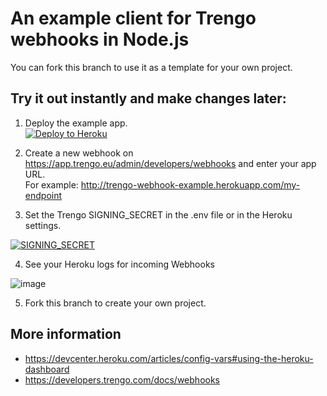 # An example client for Trengo webhooks in Node.js
You can fork this branch to use it as a template for your own project.


## Try it out instantly and make changes later:
1. Deploy the example app.  
[![Deploy to Heroku](https://www.herokucdn.com/deploy/button.svg)](https://heroku.com/deploy?template=https%3A%2F%2Fgithub.com%2Frleroi%2Ftrengo-webhook-example-node%2Ftree%2Fmain)


2. Create a new webhook on https://app.trengo.eu/admin/developers/webhooks and enter your app URL.  
For example: http://trengo-webhook-example.herokuapp.com/my-endpoint


3. Set the Trengo SIGNING_SECRET in the .env file or in the Heroku settings.  


[![SIGNING_SECRET](https://user-images.githubusercontent.com/6817390/98108779-d3ad1800-1e9c-11eb-8a5a-b12fd3b91208.png)](https://devcenter.heroku.com/articles/config-vars#using-the-heroku-dashboard)

4. See your Heroku logs for incoming Webhooks  


![image](https://user-images.githubusercontent.com/6817390/98356744-61ffd600-2024-11eb-8396-18675c611bd5.png)


5. Fork this branch to create your own project.


## More information
- https://devcenter.heroku.com/articles/config-vars#using-the-heroku-dashboard
- https://developers.trengo.com/docs/webhooks

